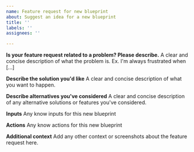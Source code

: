 ```yaml
---
name: Feature request for new blueprint
about: Suggest an idea for a new blueprint
title: ''
labels: ''
assignees: ''

---
```


**Is your feature request related to a problem? Please describe.**
A clear and concise description of what the problem is. Ex. I'm always frustrated when [...]

**Describe the solution you'd like**
A clear and concise description of what you want to happen.

**Describe alternatives you've considered**
A clear and concise description of any alternative solutions or features you've considered.

**Inputs**
Any know inputs for this new blueprint

**Actions**
Any know actions for this new blueprint

**Additional context**
Add any other context or screenshots about the feature request here.
